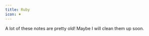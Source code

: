 ```yaml
---
title: Ruby
icon: ♦️
---
```


A lot of these notes are pretty old!
Maybe I will clean them up soon.
